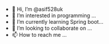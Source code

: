 - 👋 Hi, I’m @asif528uk
- 👀 I’m interested in programming ...
- 🌱 I’m currently learning Spring boot...
- 💞️ I’m looking to collaborate on ...
- 📫 How to reach me ...

<!---
asif528uk/asif528uk is a ✨ special ✨ repository because its `README.md` (this file) appears on your GitHub profile.
You can click the Preview link to take a look at your changes.
--->
